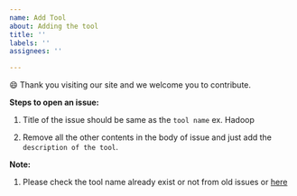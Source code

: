 ```yaml
---
name: Add Tool
about: Adding the tool
title: ''
labels: ''
assignees: ''

---
```


😄 Thank you visiting our site and we welcome you to contribute.

**Steps to open an issue:**

1. Title of the issue should be same as the `tool name` ex. Hadoop

2. Remove all the other contents in the body of issue and just add the `description of the tool`.

**Note:**

1. Please check the tool name already exist or not from old issues or [here](https://souravatta.github.io/notes/tools.html)
